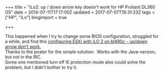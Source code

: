 +++
title = "iLo2: up / down arrow key doesn't work for HP Proliant DL360 G5"
date = 2014-07-11T17:17:00Z
updated = 2017-07-07T19:31:23Z
tags = ["HP", "iLo"]
blogimport = true 

+++

<div class="lia-quilt-column lia-quilt-column-20 lia-quilt-column-right lia-quilt-column-main-right"><div class="lia-quilt-column-alley lia-quilt-column-alley-right">This happened when I try to change some BIOS configuration, struggled for a while, and find this <a href="http://h30499.www3.hp.com/t5/ITRC-Remote-Lights-Out-Mgmt-iLO/configuring-ESXi-with-iLO-2-on-bl490c-up-down-arrow-don-t-work/td-p/4662703#.U8B6fbH5deg" target="_blank">configuring ESXi with iLO 2 on bl490c - up/down arrow don't work.</a></div><div class="lia-quilt-column-alley lia-quilt-column-alley-right"></div><div class="lia-quilt-column-alley lia-quilt-column-alley-right">Thanks to the poster for the simple solution:&nbsp; Works with the Java-version, but not in the IRC.</div><div class="lia-quilt-column-alley lia-quilt-column-alley-right"></div><div class="lia-quilt-column-alley lia-quilt-column-alley-right">Some one mentioned turn off IE protection mode also could solve the problem, but I didn't bother to try it.&nbsp; </div></div>
